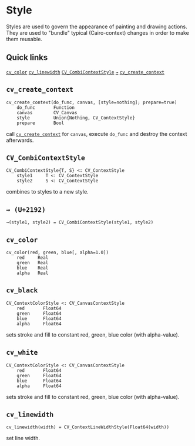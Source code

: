 # Style

Styles are used to govern the appearance of painting and drawing actions. They are used to "bundle" typical (Cairo-context) changes in order to make them reusable.

## Quick links

[`cv_color`](./Style.md#user-content-cv_color)   [`cv_linewidth`](./Style.md#user-content-cv_linewidth) [`CV_CombiContextStyle`](./Style.md#user-content-cv_combicontextstyle)    [`→`](./Style.md#user-content--u2192) [`cv_create_context`](./Style.md#user-content-cv_create_context)

## `cv_create_context`

```
cv_create_context(do_func, canvas, [style=nothing]; prepare=true)
    do_func       Function
    canvas        CV_Canvas
    style         Union{Nothing, CV_ContextStyle}
    prepare       Bool
```

call [`cv_create_context`](./Style.md#user-content-cv_create_context) for `canvas`, execute `do_func` and destroy the context afterwards.

## `CV_CombiContextStyle`

```
CV_CombiContextStyle{T, S} <: CV_ContextStyle
    style1     T <: CV_ContextStyle
    style2     S <: CV_ContextStyle
```

combines to styles to a new style.

## `→ (U+2192)`

`→(style1, style2) = CV_CombiContextStyle(style1, style2)`

## `cv_color`

```
cv_color(red, green, blue[, alpha=1.0])
    red     Real
    green   Real
    blue    Real
    alpha   Real
```

## `cv_black`

```
CV_ContextColorStyle <: CV_CanvasContextStyle 
    red       Float64
    green     Float64
    blue      Float64
    alpha     Float64
```

sets stroke and fill to constant red, green, blue color (with alpha-value).

## `cv_white`

```
CV_ContextColorStyle <: CV_CanvasContextStyle 
    red       Float64
    green     Float64
    blue      Float64
    alpha     Float64
```

sets stroke and fill to constant red, green, blue color (with alpha-value).

## `cv_linewidth`

`cv_linewidth(width) = CV_ContextLineWidthStyle(Float64(width))`

set line width.


